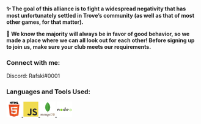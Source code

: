 <h4 align="left">✨ The goal of this alliance is to fight a widespread negativity that has most unfortunately settled in Trove’s community (as well as that of most other games, for that matter).

🍵 We know the majority will always be in favor of good behavior, so we made a place where we can all look out for each other! Before signing up to join us, make sure your club meets our requirements.
</h4>

<h3 align="left">Connect with me:</h3>
<p align="left">Discord: Rafski#0001
</p>

<h3 align="left">Languages and Tools Used:</h3>
<p align="left"> <a href="https://www.w3.org/html/" target="_blank" rel="noreferrer"> <img src="https://raw.githubusercontent.com/devicons/devicon/master/icons/html5/html5-original-wordmark.svg" alt="html5" width="40" height="40"/> </a> <a href="https://developer.mozilla.org/en-US/docs/Web/JavaScript" target="_blank" rel="noreferrer"> <img src="https://raw.githubusercontent.com/devicons/devicon/master/icons/javascript/javascript-original.svg" alt="javascript" width="40" height="40"/> </a> <a href="https://www.mongodb.com/" target="_blank" rel="noreferrer"> <img src="https://raw.githubusercontent.com/devicons/devicon/master/icons/mongodb/mongodb-original-wordmark.svg" alt="mongodb" width="40" height="40"/> </a> <a href="https://nodejs.org" target="_blank" rel="noreferrer"> <img src="https://raw.githubusercontent.com/devicons/devicon/master/icons/nodejs/nodejs-original-wordmark.svg" alt="nodejs" width="40" height="40"/> </a> </p>
